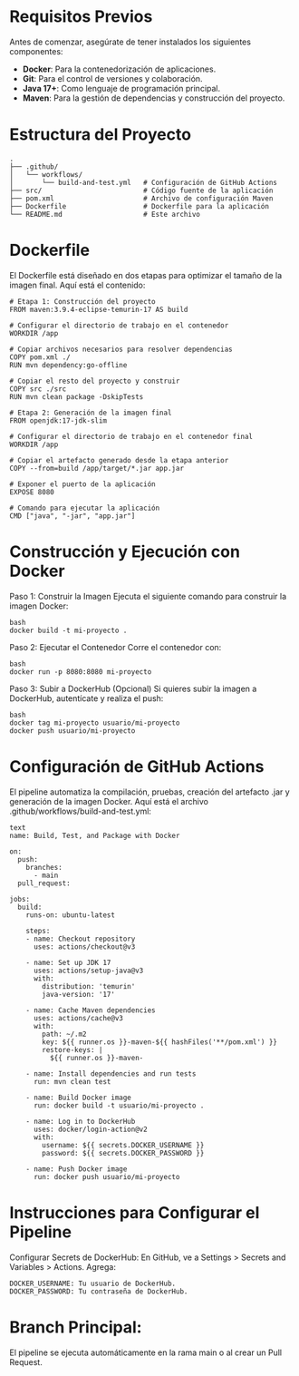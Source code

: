 # Requisitos Previos
Antes de comenzar, asegúrate de tener instalados los siguientes componentes:
- **Docker**: Para la contenedorización de aplicaciones.
- **Git**: Para el control de versiones y colaboración.
- **Java 17+**: Como lenguaje de programación principal.
- **Maven**: Para la gestión de dependencias y construcción del proyecto.
# Estructura del Proyecto
```
.
├── .github/
│   └── workflows/
│       └── build-and-test.yml   # Configuración de GitHub Actions
├── src/                         # Código fuente de la aplicación
├── pom.xml                      # Archivo de configuración Maven
├── Dockerfile                   # Dockerfile para la aplicación
└── README.md                    # Este archivo
```
# Dockerfile
El Dockerfile está diseñado en dos etapas para optimizar el tamaño de la imagen final. Aquí está el contenido:
```
# Etapa 1: Construcción del proyecto
FROM maven:3.9.4-eclipse-temurin-17 AS build

# Configurar el directorio de trabajo en el contenedor
WORKDIR /app

# Copiar archivos necesarios para resolver dependencias
COPY pom.xml ./
RUN mvn dependency:go-offline

# Copiar el resto del proyecto y construir
COPY src ./src
RUN mvn clean package -DskipTests

# Etapa 2: Generación de la imagen final
FROM openjdk:17-jdk-slim

# Configurar el directorio de trabajo en el contenedor final
WORKDIR /app

# Copiar el artefacto generado desde la etapa anterior
COPY --from=build /app/target/*.jar app.jar

# Exponer el puerto de la aplicación
EXPOSE 8080

# Comando para ejecutar la aplicación
CMD ["java", "-jar", "app.jar"]
```

# Construcción y Ejecución con Docker
Paso 1: Construir la Imagen
Ejecuta el siguiente comando para construir la imagen Docker:
```
bash
docker build -t mi-proyecto .
```

Paso 2: Ejecutar el Contenedor
Corre el contenedor con:
```
bash
docker run -p 8080:8080 mi-proyecto
```

Paso 3: Subir a DockerHub (Opcional)
Si quieres subir la imagen a DockerHub, autentícate y realiza el push:
```
bash
docker tag mi-proyecto usuario/mi-proyecto
docker push usuario/mi-proyecto
```

# Configuración de GitHub Actions
El pipeline automatiza la compilación, pruebas, creación del artefacto .jar y generación de la imagen Docker.
Aquí está el archivo .github/workflows/build-and-test.yml:
```
text
name: Build, Test, and Package with Docker

on:
  push:
    branches:
      - main
  pull_request:

jobs:
  build:
    runs-on: ubuntu-latest

    steps:
    - name: Checkout repository
      uses: actions/checkout@v3

    - name: Set up JDK 17
      uses: actions/setup-java@v3
      with:
        distribution: 'temurin'
        java-version: '17'

    - name: Cache Maven dependencies
      uses: actions/cache@v3
      with:
        path: ~/.m2
        key: ${{ runner.os }}-maven-${{ hashFiles('**/pom.xml') }}
        restore-keys: |
          ${{ runner.os }}-maven-

    - name: Install dependencies and run tests
      run: mvn clean test

    - name: Build Docker image
      run: docker build -t usuario/mi-proyecto .

    - name: Log in to DockerHub
      uses: docker/login-action@v2
      with:
        username: ${{ secrets.DOCKER_USERNAME }}
        password: ${{ secrets.DOCKER_PASSWORD }}

    - name: Push Docker image
      run: docker push usuario/mi-proyecto
```
# Instrucciones para Configurar el Pipeline
Configurar Secrets de DockerHub:
En GitHub, ve a Settings > Secrets and Variables > Actions.
Agrega:
```
DOCKER_USERNAME: Tu usuario de DockerHub.
DOCKER_PASSWORD: Tu contraseña de DockerHub.
```
# Branch Principal:
El pipeline se ejecuta automáticamente en la rama main o al crear un Pull Request.
